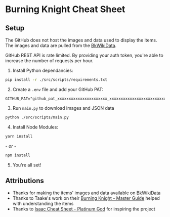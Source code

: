 # Burning Knight Cheat Sheet

## Setup

The GitHub does not host the images and data used to display the items. The images and data are pulled from the [BkWikiData](https://github.com/RexcellentGames/BkWikiData).

GitHub REST API is rate limited. By providing your auth token, you're able to increase the number of requests per hour.

1. Install Python dependancies:

```bash
pip install -r ./src/scripts/requirements.txt
```

2. Create a `.env` file and add your GitHub PAT:

```
GITHUB_PAT="github_pat_xxxxxxxxxxxxxxxxxxxxxx_xxxxxxxxxxxxxxxxxxxxxxxxxxxxxxxxxxxxxxxxxxxxxxxxxxxxxxxxxxx"
```

3. Run `main.py` to download images and JSON data

```bash
python ./src/scripts/main.py
```

4. Install Node Modules:

```bash
yarn install
```

\- _or_ -

```bash
npm install
```

5. You're all set!

## Attributions

- Thanks for making the items' images and data available on [BkWikiData](https://github.com/RexcellentGames/BkWikiData)
- Thanks to Taake's work on their [Burning Knight - Master Guide](https://steamcommunity.com/sharedfiles/filedetails/?id=2138181453) helped with understanding the items
- Thanks to [Isaac Cheat Sheet - Platinum God](https://platinumgod.co.uk/) for inspiring the project
